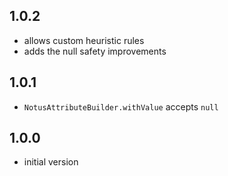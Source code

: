 ## 1.0.2

* allows custom heuristic rules 
* adds the null safety improvements
## 1.0.1

* `NotusAttributeBuilder.withValue` accepts `null`

## 1.0.0

*  initial version
